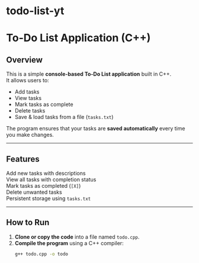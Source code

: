 # todo-list-yt


# To-Do List Application (C++)

## Overview
This is a simple **console-based To-Do List application** built in C++.  
It allows users to:
- Add tasks  
- View tasks  
- Mark tasks as complete  
- Delete tasks  
- Save & load tasks from a file (`tasks.txt`)  

The program ensures that your tasks are **saved automatically** every time you make changes.

---

## Features
Add new tasks with descriptions  
View all tasks with completion status  
Mark tasks as completed (`[X]`)  
Delete unwanted tasks  
Persistent storage using `tasks.txt`  

---

## How to Run
1. **Clone or copy the code** into a file named `todo.cpp`.  
2. **Compile the program** using a C++ compiler:  
   ```bash
   g++ todo.cpp -o todo

